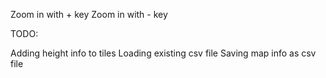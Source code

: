Zoom in with + key
Zoom in with - key

TODO:

Adding height info to tiles
Loading existing csv file
Saving map info as csv file
